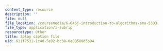 ```yaml
---
content_type: resource
description: ''
file: null
file_location: /coursemedia/6-046j-introduction-to-algorithms-sma-5503-fall-2005/611f75311c4d5e92bc380e08580d5b94_qh5lSHCBiRs.vtt
file_type: application/x-subrip
resourcetype: Other
title: 3play caption file
uid: 611f7531-1c4d-5e92-bc38-0e08580d5b94
---
```

